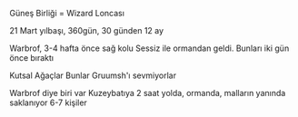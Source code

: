 Güneş Birliği = Wizard Loncası

21 Mart yılbaşı, 360gün, 30 günden 12 ay

Warbrof, 3-4 hafta önce sağ kolu Sessiz ile ormandan geldi.
	Bunları iki gün önce bıraktı

Kutsal Ağaçlar
	Bunlar Gruumsh'ı sevmiyorlar
		
Warbrof diye biri var
	Kuzeybatıya 2 saat yolda, ormanda, malların yanında saklanıyor
	6-7 kişiler